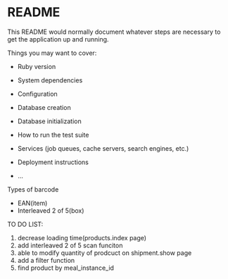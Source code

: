 # README

This README would normally document whatever steps are necessary to get the
application up and running.

Things you may want to cover:

* Ruby version

* System dependencies

* Configuration

* Database creation

* Database initialization

* How to run the test suite

* Services (job queues, cache servers, search engines, etc.)

* Deployment instructions

* ...



Types of barcode
* EAN(item)
* Interleaved 2 of 5(box)


TO DO LIST:
1. decrease loading time(products.index page)
2. add interleaved 2 of 5 scan funciton
3. able to modify quantity of prodcuct on shipment.show page
4. add a filter function
5. find product by meal_instance_id
